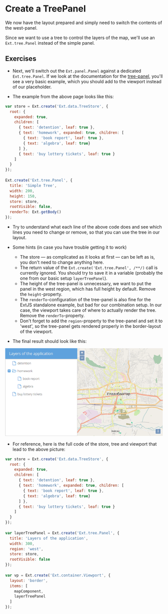 # Create a TreePanel

We now have the layout prepared and simply need to switch the contents of the west-panel.

Since we want to use a tree to control the layers of the map, we'll use an  `Ext.tree.Panel` instead of the simple panel.

## Exercises

* Next, we'll switch out the `Ext.panel.Panel` against a dedicated `Ext.tree.Panel`. If we look at the documentation for the [tree-panel](https://docs.sencha.com/extjs/6.2.0/classic/Ext.grid.Panel.html), you'll see a very basic example, which you should add to the viewport instead of our placeholder.

* The example from the above page looks like this:

```js
var store = Ext.create('Ext.data.TreeStore', {
  root: {
    expanded: true,
    children: [
      { text: 'detention', leaf: true },
      { text: 'homework', expanded: true, children: [
        { text: 'book report', leaf: true },
        { text: 'algebra', leaf: true}
      ] },
      { text: 'buy lottery tickets', leaf: true }
    ]
  }
});

Ext.create('Ext.tree.Panel', {
  title: 'Simple Tree',
  width: 200,
  height: 150,
  store: store,
  rootVisible: false,
  renderTo: Ext.getBody()
});
```

* Try to understand what each line of the above code does and see which lines you need to change or remove, so that you can use the tree in our layout.

* Some hints (in case you have trouble getting it to work)

  * The store &mdash; as complicated as it looks at first &mdash; can be left as is, you don't need to change anything here.
  * The return value of the `Ext.create('Ext.tree.Panel', /**/)` call is currently ignored. You should try to save it in a variable (probably the one from our basic setup `layerTreePanel`).
  * The height of the tree-panel is unnecessary, we want to put the panel in the west region, which has full height by default. Remove the `height`-property.
  * The `renderTo`-configuration of the tree-panel is also fine for the ExtJS standalone example, but bad for our combination setup. In our case, the viewport takes care of where to actually render the tree. Remove the `renderTo`-property.
  * Don't forget to add the `region`-property to the tree-panel and set it to 'west', so the tree-panel gets rendered properly in the border-layout of the viewport.

* The final result should look like this:

![The copy and pasted Ext-example in our viewport](ext-example.png)

* For reference, here is the full code of the store, tree and viewport that lead to the above picture:

```js
var store = Ext.create('Ext.data.TreeStore', {
  root: {
    expanded: true,
    children: [
      { text: 'detention', leaf: true },
      { text: 'homework', expanded: true, children: [
        { text: 'book report', leaf: true },
        { text: 'algebra', leaf: true}
      ] },
      { text: 'buy lottery tickets', leaf: true }
    ]
  }
});

var layerTreePanel = Ext.create('Ext.tree.Panel', {
  title: 'Layers of the application',
  width: 300,
  region: 'west',
  store: store,
  rootVisible: false
});

var vp = Ext.create('Ext.container.Viewport', {
  layout: 'border',
  items: [
    mapComponent,
    layerTreePanel
  ]
});
```
